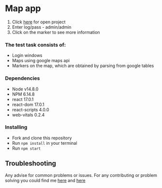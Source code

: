 # Map app

1. Click [here](https://casualjackie.github.io/map-app/) for open project
2. Enter log/pass - admin/admin
3. Click on the marker to see more information

### The test task consists of:
* Login windows
* Maps using google maps api
* Markers on the map, which are obtained by parsing from google tables

### Dependencies
* Node v14.8.0
* NPM 6.14.8
* react 17.0.1
* react-dom 17.0.1
* react-scripts 4.0.0
* web-vitals 0.2.4

### Installing
* Fork and clone this repository
* Run `npm install` in your terminal
* Run `npm start`

## Troubleshooting

Any advise for common problems or issues.
For any contributing or problem solving you could find me [here](https://www.linkedin.com/in/evgeniy-polishchuk-6424111bb/) and [here](mailto:evhenii.polishchuk@gmail.com)
